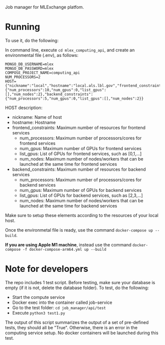 Job manager for MLExchange platfom. 

# Running


To use it, do the following:   

In command line, execute `cd mlex_computing_api`, and  create an environmental file (.env), as follows:
```
MONGO_DB_USERNAME=mlex
MONGO_DB_PASSWORD=mlex
COMPOSE_PROJECT_NAME=computing_api
NUM_PROCESSORS=2
HOST={"nickname":"local","hostname":"local.als.lbl.gov","frontend_constraints":{"num_processors":10,"num_gpus":0,"list_gpus":[],"num_nodes":2},"backend_constraints":{"num_processors":5,"num_gpus":0,"list_gpus":[],"num_nodes":2}}
```

HOST description:
* nickname: Name of host
* hostname: Hostname
* frontend_constraints: Maximum number of resources for frontend services
    * num_processors: Maximum number of processors/cores for frontend services
    * num_gpus: Maximum number of GPUs for frontend services
    * list_gpus: List of GPUs for frontend services, such as [0,1,...]
    * num_nodes: Maximum number of nodes/workers that can be launched at the same time for frontend services
* backend_constraints: Maximum number of resources for backend services
    * num_processors: Maximum number of processors/cores for backend services
    * num_gpus: Maximum number of GPUs for backend services
    * list_gpus: List of GPUs for backend services, such as [2,3,...]
    * num_nodes: Maximum number of nodes/workers that can be launched at the same time for backend services

Make sure to setup these elements according to the resources of your local host.

Once the environmetal file is ready, use the command `docker-compose up --build`. 
 
**If you are using Apple M1 machine**, instead use the command `docker-compose -f docker-compose-arm64.yml up --build`

# Note for developers

The repo includes 1 test script. Before testing, make sure your database is empty (if it is not, delete the database folder). To test, do the following:
* Start the compute service
* Docker exec into the container called job-service
* Go to the test folder: `cd job_manager/api/test`
* Execute `python3 test1.py`

The output of this script summarizes the output of a set of pre-defined tests, they should all be "True". Otherwise, there is an error in the computing service setup. No docker containers will be launched during this test.


